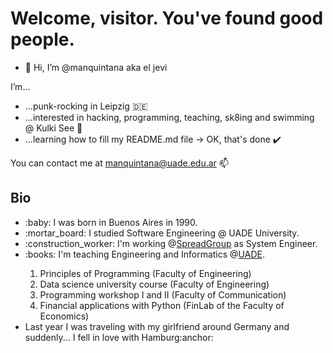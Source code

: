 <h1>Welcome, visitor. You've found good people.</h1>

- 👋 Hi, I’m @manquintana aka el jevi

 I’m...
 
- ...punk-rocking in Leipzig :de:
- ...interested in hacking, programming, teaching, sk8ing and swimming @ Kulki See 👀
- ...learning how to fill my README.md file -> OK, that's done :heavy_check_mark:

You can contact me at manquintana@uade.edu.ar 📫

<h2>Bio</h2>
<ul>
  <li>:baby: I was born in Buenos Aires in 1990.</li>
  <li>:mortar_board: I studied Software Engineering @ UADE University.</li>
  <li>:construction_worker: I'm working @<a href="https://www.spreadgroup.com/" target="_blank">SpreadGroup</a> as System Engineer.</li>
  <li>:books: I'm teaching Engineering and Informatics @<a href='https://www.uade.edu.ar/' target="_blank">UADE</a>.</li>
    <ol>
      <li>Principles of Programming (Faculty of Engineering)</li>
      <li>Data science university course (Faculty of Engineering)</li>
      <li>Programming workshop I and II (Faculty of Communication)</li>
      <li>Financial applications with Python (FinLab of the Faculty of Economics)</li>
    </ol>
  <li>Last year I was traveling with my girlfriend around Germany and suddenly... I fell in love with Hamburg:anchor:</li>
</ul>

